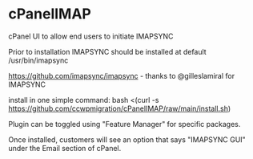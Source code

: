 # cPanelIMAP

cPanel UI to allow end users to initiate IMAPSYNC

Prior to installation IMAPSYNC should be installed at default /usr/bin/imapsync

https://github.com/imapsync/imapsync - thanks to @gilleslamiral for IMAPSYNC


install in one simple command: 
bash <(curl -s https://github.com/ccwpmigration/cPanelIMAP/raw/main/install.sh)


Plugin can be toggled using "Feature Manager" for specific packages.

Once installed, customers will see an option that says "IMAPSYNC GUI" under the Email section of cPanel.
